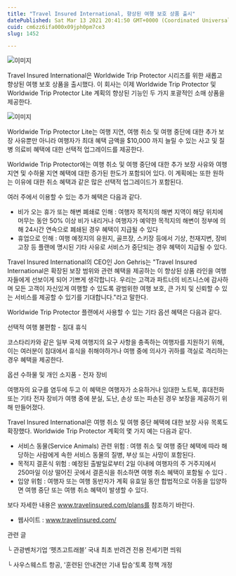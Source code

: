 ```yaml
---
title: "Travel Insured International, 향상된 여행 보호 상품 출시"
datePublished: Sat Mar 13 2021 20:41:50 GMT+0000 (Coordinated Universal Time)
cuid: cm6zz6ifa000x09jph0pm7ce3
slug: 1452

---
```



![이미지](https://cdn.hashnode.com/res/hashnode/image/upload/v1739247706697/0c1f42c9-ee48-4791-bdf5-5c13b2f9393c.jpeg)

Travel Insured International은 Worldwide Trip Protector 시리즈를 위한 새롭고 향상된 여행 보호 상품을 출시했다. 이 회사는 이제 Worldwide Trip Protector 및 Worldwide Trip Protector Lite 계획의 향상된 기능인 두 가지 포괄적인 소매 상품을 제공한다.

![이미지](https://cdn.hashnode.com/res/hashnode/image/upload/v1739247708929/99e73c19-a506-49f4-b5f9-82a125ab1710.png)

Worldwide Trip Protector Lite는 여행 지연, 여행 취소 및 여행 중단에 대한 추가 보장 사유뿐만 아니라 여행자가 최대 혜택 금액을 $10,000 까지 늘릴 수 있는 사고 및 질병 의료비 혜택에 대한 선택적 업그레이드를 제공한다.

Worldwide Trip Protector에는 여행 취소 및 여행 중단에 대한 추가 보장 사유와 여행 지연 및 수하물 지연 혜택에 대한 증가된 한도가 포함되어 있다. 이 계획에는 또한 원하는 이유에 대한 취소 혜택과 같은 많은 선택적 업그레이드가 포함된다.

여러 주에서 이용할 수 있는 추가 혜택은 다음과 같다.

- 비가 오는 휴가 또는 해변 폐쇄로 인해 : 여행자 목적지의 해변 지역이 해당 위치에 머무는 동안 50% 이상 비가 내리거나 여행자가 예약한 목적지의 해변이 정부에 의해 24시간 연속으로 폐쇄된 경우 혜택이 지급될 수 있다
- 휴업으로 인해 : 여행 예정지의 유원지, 골프장, 스키장 등에서 기상, 천재지변, 장비 고장 등 플랜에 명시된 기타 사유로 서비스가 중단되는 경우 혜택이 지급될 수 있다.

Travel Insured International의 CEO인 Jon Gehris는 "Travel Insured International은 확장된 보장 범위와 관련 혜택을 제공하는 이 향상된 상품 라인을 여행자들에게 선보이게 되어 기쁘게 생각합니다. 우리는 고객과 파트너의 비즈니스에 감사하며 모든 고객이 자신있게 여행할 수 있도록 광범위한 여행 보호, 큰 가치 및 신뢰할 수 있는 서비스를 제공할 수 있기를 기대합니다."라고 말한다.

Worldwide Trip Protector 플랜에서 사용할 수 있는 기타 옵션 혜택은 다음과 같다.

선택적 여행 불편함 - 침대 휴식

코스타리카와 같은 일부 국제 여행지의 요구 사항을 충족하는 여행자를 지원하기 위해, 이는 여러분이 침대에서 휴식을 취해야하거나 여행 중에 의사가 귀하를 객실로 격리하는 경우 혜택을 제공한다.

옵션 수하물 및 개인 소지품 - 전자 장비

여행자의 요구를 염두에 두고 이 혜택은 여행자가 소유하거나 임대한 노트북, 휴대전화 또는 기타 전자 장비가 여행 중에 분실, 도난, 손상 또는 파손된 경우 보장을 제공하기 위해 만들어졌다.

Travel Insured International은 여행 취소 및 여행 중단 혜택에 대한 보장 사유 목록도 확장했다. Worldwide Trip Protector 계획의 몇 가지 예는 다음과 같다.

- 서비스 동물(Service Animals) 관련 위험 : 여행 취소 및 여행 중단 혜택에 따라 해당하는 사람에게 속한 서비스 동물의 질병, 부상 또는 사망이 포함된다.
- 목적지 결혼식 위험 : 예정된 출발일로부터 2일 이내에 여행자의 주 거주지에서 250마일 이상 떨어진 곳에서 결혼식을 취소하면 여행 취소 혜택이 포함될 수 있다 .
- 입양 위험 : 여행자 또는 여행 동반자가 계획 유효일 동안 합법적으로 아동을 입양하면 여행 중단 또는 여행 취소 혜택이 발생할 수 있다.

보다 자세한 내용은 www.travelinsured.com/plans를 참조하기 바란다.

- 웹사이트 : www.travelinsured.com/

관련 글

└ 관광벤처기업 ‘펫츠고트래블’ 국내 최초 반려견 전용 전세기편 띄워

└ 사우스웨스트 항공, '훈련된 안내견만 기내 탑승'토록 정책 개정